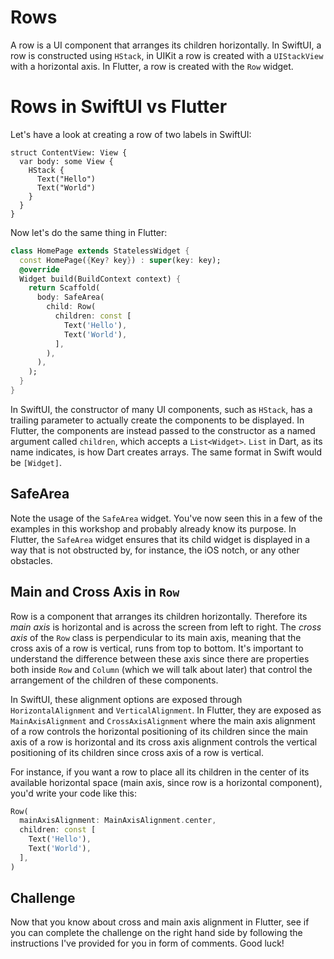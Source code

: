 # Rows

A row is a UI component that arranges its children horizontally. In SwiftUI, a row is constructed using `HStack`, in UIKit a row is created with a `UIStackView` with a horizontal axis. In Flutter, a row is created with the `Row` widget.

# Rows in SwiftUI vs Flutter

Let's have a look at creating a row of two labels in SwiftUI:

```
struct ContentView: View {
  var body: some View {
    HStack {
      Text("Hello")
      Text("World")
    }
  }
}
```

Now let's do the same thing in Flutter:

```dart
class HomePage extends StatelessWidget {
  const HomePage({Key? key}) : super(key: key);
  @override
  Widget build(BuildContext context) {
    return Scaffold(
      body: SafeArea(
        child: Row(
          children: const [
            Text('Hello'),
            Text('World'),
          ],
        ),
      ),
    );
  }
}
```

In SwiftUI, the constructor of many UI components, such as `HStack`, has a trailing parameter to actually create the components to be displayed. In Flutter, the components are instead passed to the constructor as a named argument called `children`, which accepts a `List<Widget>`. `List` in Dart, as its name indicates, is how Dart creates arrays. The same format in Swift would be `[Widget]`.

## SafeArea

Note the usage of the `SafeArea` widget. You've now seen this in a few of the examples in this workshop and probably already know its purpose. In Flutter, the `SafeArea` widget ensures that its child widget is displayed in a way that is not obstructed by, for instance, the iOS notch, or any other obstacles.

## Main and Cross Axis in `Row`

Row is a component that arranges its children horizontally. Therefore its *main axis* is horizontal and is across the screen from left to right. The *cross axis* of the `Row` class is perpendicular to its main axis, meaning that the cross axis of a row is vertical, runs from top to bottom. It's important to understand the difference between these axis since there are properties both inside `Row` and `Column` (which we will talk about later) that control the arrangement of the children of these components. 

In SwiftUI, these alignment options are exposed through `HorizontalAlignment` and `VerticalAlignment`. In Flutter, they are exposed as `MainAxisAlignment` and `CrossAxisAlignment` where the main axis alignment of a row controls the horizontal positioning of its children since the main axis of a row is horizontal and its cross axis alignment controls the vertical positioning of its children since cross axis of a row is vertical.

For instance, if you want a row to place all its children in the center of its available horizontal space (main axis, since row is a horizontal component), you'd write your code like this:

```dart
Row(
  mainAxisAlignment: MainAxisAlignment.center,
  children: const [
    Text('Hello'),
    Text('World'),
  ],
)
```

## Challenge

Now that you know about cross and main axis alignment in Flutter, see if you can complete the challenge on the right hand side by following the instructions I've provided for you in form of comments. Good luck!

<!-- Maybe let them know about ctrl+enter inside the constructor to display a list of code completion options, including `mainAxisAlignment`? >
